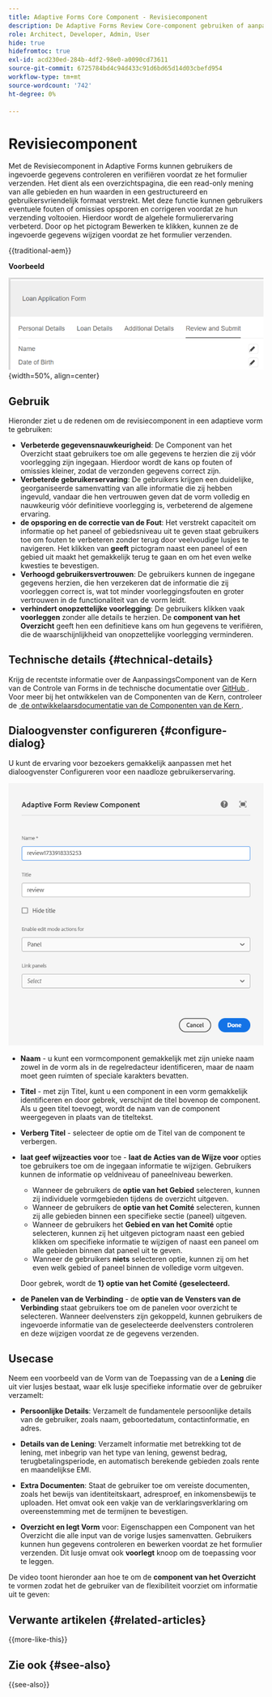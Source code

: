 ```yaml
---
title: Adaptive Forms Core Component - Revisiecomponent
description: De Adaptive Forms Review Core-component gebruiken of aanpassen.
role: Architect, Developer, Admin, User
hide: true
hidefromtoc: true
exl-id: acd230ed-284b-4df2-98e0-a0090cd73611
source-git-commit: 6725784bd4c94d433c91d6bd65d14d03cbefd954
workflow-type: tm+mt
source-wordcount: '742'
ht-degree: 0%

---
```



# Revisiecomponent

Met de Revisiecomponent in Adaptive Forms kunnen gebruikers de ingevoerde gegevens controleren en verifiëren voordat ze het formulier verzenden. Het dient als een overzichtspagina, die een read-only mening van alle gebieden en hun waarden in een gestructureerd en gebruikersvriendelijk formaat verstrekt. Met deze functie kunnen gebruikers eventuele fouten of omissies opsporen en corrigeren voordat ze hun verzending voltooien. Hierdoor wordt de algehele formulierervaring verbeterd. Door op het pictogram Bewerken te klikken, kunnen ze de ingevoerde gegevens wijzigen voordat ze het formulier verzenden.

{{traditional-aem}}

**Voorbeeld**

![&#x200B; Component van het Overzicht &#x200B;](/help/adaptive-forms/assets/review-component.png){width=50%, align=center}

## Gebruik

Hieronder ziet u de redenen om de revisiecomponent in een adaptieve vorm te gebruiken:

- **Verbeterde gegevensnauwkeurigheid**: De Component van het Overzicht staat gebruikers toe om alle gegevens te herzien die zij vóór voorlegging zijn ingegaan. Hierdoor wordt de kans op fouten of omissies kleiner, zodat de verzonden gegevens correct zijn.
- **Verbeterde gebruikerservaring**: De gebruikers krijgen een duidelijke, georganiseerde samenvatting van alle informatie die zij hebben ingevuld, vandaar die hen vertrouwen geven dat de vorm volledig en nauwkeurig vóór definitieve voorlegging is, verbeterend de algemene ervaring.
- **de opsporing en de correctie van de Fout**: Het verstrekt capaciteit om informatie op het paneel of gebiedsniveau uit te geven staat gebruikers toe om fouten te verbeteren zonder terug door veelvoudige lusjes te navigeren. Het klikken van **geeft** pictogram naast een paneel of een gebied uit maakt het gemakkelijk terug te gaan en om het even welke kwesties te bevestigen.
- **Verhoogd gebruikersvertrouwen**: De gebruikers kunnen de ingegane gegevens herzien, die hen verzekeren dat de informatie die zij voorleggen correct is, wat tot minder voorleggingsfouten en groter vertrouwen in de functionaliteit van de vorm leidt.
- **verhindert onopzettelijke voorlegging**: De gebruikers klikken vaak **voorleggen** zonder alle details te herzien. De **component van het Overzicht** geeft hen een definitieve kans om hun gegevens te verifiëren, die de waarschijnlijkheid van onopzettelijke voorlegging verminderen.


## Technische details {#technical-details}

Krijg de recentste informatie over de AanpassingsComponent van de Kern van de Controle van Forms in de technische documentatie over [&#x200B; GitHub &#x200B;](https://github.com/adobe/aem-core-forms-components/tree/master/ui.af.apps/src/main/content/jcr_root/apps/core/fd/components/form/textinput/v1/textinput). Voor meer bij het ontwikkelen van de Componenten van de Kern, controleer de [&#x200B; de ontwikkelaarsdocumentatie van de Componenten van de Kern &#x200B;](/help/developing/overview.md).

## Dialoogvenster configureren {#configure-dialog}

U kunt de ervaring voor bezoekers gemakkelijk aanpassen met het dialoogvenster Configureren voor een naadloze gebruikerservaring.

![&#x200B; Vorm Dialoog &#x200B;](/help/adaptive-forms/assets/review-component-configure-dialog.png)

- **Naam** - u kunt een vormcomponent gemakkelijk met zijn unieke naam zowel in de vorm als in de regelredacteur identificeren, maar de naam moet geen ruimten of speciale karakters bevatten.

- **Titel** - met zijn Titel, kunt u een component in een vorm gemakkelijk identificeren en door gebrek, verschijnt de titel bovenop de component. Als u geen titel toevoegt, wordt de naam van de component weergegeven in plaats van de titeltekst.
- **Verberg Titel** - selecteer de optie om de Titel van de component te verbergen.
- **laat geef wijzeacties voor** toe - **laat de Acties van de Wijze voor** opties toe gebruikers toe om de ingegaan informatie te wijzigen. Gebruikers kunnen de informatie op veldniveau of paneelniveau bewerken.
   - Wanneer de gebruikers de **optie van het Gebied** selecteren, kunnen zij individuele vormgebieden tijdens de overzicht uitgeven.
   - Wanneer de gebruikers de **optie van het Comité** selecteren, kunnen zij alle gebieden binnen een specifieke sectie (paneel) uitgeven.
   - Wanneer de gebruikers het **Gebied en van het Comité** optie selecteren, kunnen zij het uitgeven pictogram naast een gebied klikken om specifieke informatie te wijzigen of naast een paneel om alle gebieden binnen dat paneel uit te geven.
   - Wanneer de gebruikers **niets** selecteren optie, kunnen zij om het even welk gebied of paneel binnen de volledige vorm uitgeven.

  Door gebrek, wordt de **1&rbrace; optie van het Comité &lbrace;geselecteerd.**

- **de Panelen van de Verbinding** - de **optie van de Vensters van de Verbinding** staat gebruikers toe om de panelen voor overzicht te selecteren. Wanneer deelvensters zijn gekoppeld, kunnen gebruikers de ingevoerde informatie van de geselecteerde deelvensters controleren en deze wijzigen voordat ze de gegevens verzenden.

## Usecase

Neem een voorbeeld van de Vorm van de Toepassing van de a **Lening** die uit vier lusjes bestaat, waar elk lusje specifieke informatie over de gebruiker verzamelt:

- **Persoonlijke Details**: Verzamelt de fundamentele persoonlijke details van de gebruiker, zoals naam, geboortedatum, contactinformatie, en adres.

- **Details van de Lening**: Verzamelt informatie met betrekking tot de lening, met inbegrip van het type van lening, gewenst bedrag, terugbetalingsperiode, en automatisch berekende gebieden zoals rente en maandelijkse EMI.

- **Extra Documenten**: Staat de gebruiker toe om vereiste documenten, zoals het bewijs van identiteitskaart, adresproef, en inkomensbewijs te uploaden. Het omvat ook een vakje van de verklaringsverklaring om overeenstemming met de termijnen te bevestigen.

- **Overzicht en legt Vorm** voor: Eigenschappen een Component van het Overzicht die alle input van de vorige lusjes samenvatten. Gebruikers kunnen hun gegevens controleren en bewerken voordat ze het formulier verzenden. Dit lusje omvat ook **voorlegt** knoop om de toepassing voor te leggen.

De video toont hieronder aan hoe te om de **component van het Overzicht** te vormen zodat het de gebruiker van de flexibiliteit voorziet om informatie uit te geven:

## Verwante artikelen {#related-articles}

{{more-like-this}}

## Zie ook {#see-also}

{{see-also}}
